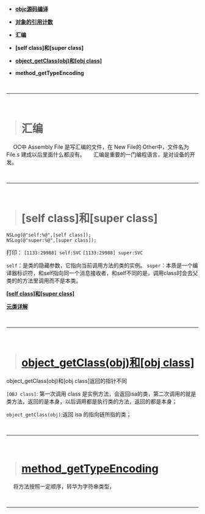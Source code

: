 
- [**objc源码编译**](https://juejin.cn/post/6844903959161733133)

- [**对象的引用计数**](http://www.cocoachina.com/cms/wap.php?action=article&id=24215)
- **汇编**
- **[self class]和[super class]**
- **[object_getClass(obj)和[obj class]](https://www.jianshu.com/p/54c190542aa8)**
- **method_getTypeEncoding**

<br/>

***
<br/>

># 汇编

&emsp;  OC中 Assembly File 是写汇编的文件，在 New File的 Other中，文件名为 File.s 建成以后里面什么都没有。
&emsp;  汇编是重要的一门编程语言，是对设备的开发。


<br/>

***
<br/>

># **[self class]和[super class]**


```
NSLog(@"self:%@",[self class]);
NSLog(@"super:%@",[super class]);
```

打印：
`[1133:29988] self:SVC`
`[1133:29988] super:SVC`

`self`：是类的隐藏参数，它指向当前调用方法的类的实例。
`super`：本质是一个编译器标识符，和self指向同一个消息接收者，和self不同的是，调用class时会去父类的的方法里调用而不是本类。


[**[self class]和[super class]**](https://www.cnblogs.com/lutengda/p/9486559.html)

[**元类详解**](https://blog.csdn.net/windyitian/article/details/19810875)




<br/>

***
<br/>

># **[object_getClass(obj)和[obj class]](https://www.jianshu.com/p/54c190542aa8)**

object_getClass(obj)和[obj class]返回的指针不同

`[OBJ class]`: 第一次调用 class 是实例方法，会返回isa的类，第二次调用的就是类方法，返回的是本身，以后调用都是执行类的方法，返回的都是本身；

`object_getClass(obj)`:返回 isa 的指向链所指的类；




<br/>

***
<br/>

># [method_getTypeEncoding](https://blog.csdn.net/zhenganzhong_csdn/article/details/47094407)

&emsp;  将方法按照一定顺序，转华为字符串类型，


<br/>

***
<br/>

